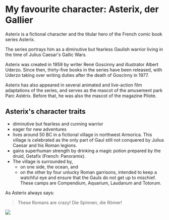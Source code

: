 # My favourite character: Asterix, der Gallier

Asterix is a fictional character and the titular hero of the French comic book series Asterix.

The series portrays him as a diminutive but fearless Gaulish warrior living in the time of Julius Caesar's Gallic Wars. 

Asterix was created in 1959 by writer René Goscinny and illustrator Albert Uderzo. Since then, thirty-five books in the series have been released, with Uderzo taking over writing duties after the death of Goscinny in 1977. 

Asterix has also appeared in several animated and live-action film adaptations of the series, and serves as the mascot of the amusement park Parc Astérix. 
Before that, he was also the mascot of the magazine Pilote.

## Asterix's character traits
* diminutive but fearless and cunning warrior
* eager for new adventures
* lives around 50 BC in a fictional village in northwest Armorica. This village is celebrated as the only part of Gaul still not conquered by Julius Caesar and his Roman legions. 
* gains superhuman strength by drinking a magic potion prepared by the druid, Getafix (French: Panoramix). 
* The village is surrounded by, 
	* on one side, the ocean, and 
	* on the other by four unlucky Roman garrisons, intended to keep a watchful eye and ensure that the Gauls do not get up to mischief. 
	These camps are Compendium, Aquarium, Laudanum and Totorum.

As Asterix always says:
> These Romans are crazy!
> Die Spinnen, die Römer!

<img src="https://br.pinterest.com/pin/93027548534249814/"/>